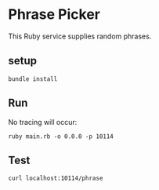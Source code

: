 # Phrase Picker

This Ruby service supplies random phrases.

## setup

`bundle install`

## Run

No tracing will occur:

`ruby main.rb -o 0.0.0 -p 10114`

## Test

`curl localhost:10114/phrase`
